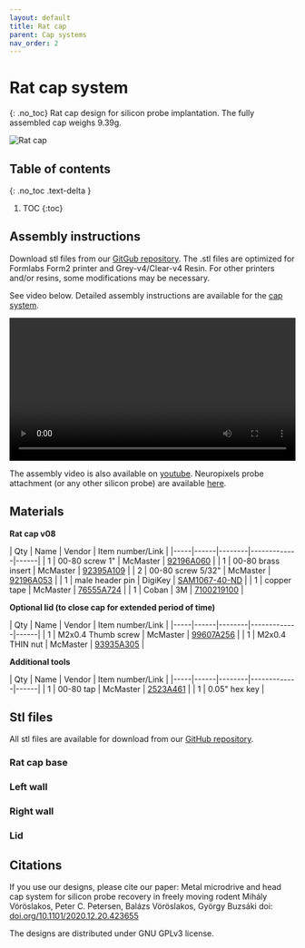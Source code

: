 ```yaml
---
layout: default
title: Rat cap
parent: Cap systems
nav_order: 2
---
```


# Rat cap system
{: .no_toc}
Rat cap design for silicon probe implantation. The fully assembled cap weighs 9.39g.

![Rat cap](https://buzsakilab.github.io/3d_print_designs/images/rat_cap.png)

## Table of contents
{: .no_toc .text-delta }

1. TOC
{:toc}

## Assembly instructions 
Download stl files from our [GitGub repository](https://github.com/buzsakilab/3d_print_designs/tree/master/Rat_cap). The .stl files are optimized for Formlabs Form2 printer and Grey-v4/Clear-v4 Resin. For other printers and/or resins, some modifications may be necessary.

See video below. Detailed assembly instructions are available for the [cap system](https://github.com/buzsakilab/3d_print_designs/raw/master/Rat_cap/assembly_instructions_rat_cap_v8.pdf).

<video width="100%" height="auto" controls="controls">
  <source src="https://buzsakilab.com/3d_print_designs/Figure3-video1.mp4" type="video/mp4">
</video>

The assembly video is also available on [youtube](https://www.youtube.com/watch?v=poEjWvFrr5g). Neuropixels probe attachment (or any other silicon probe) are available [here](https://www.youtube.com/watch?v=MpPdWJEo7Fo).

## Materials

__Rat cap v08__

| Qty | Name | Vendor | Item number/Link |
|-----|------|--------|-------------|------|
| 1 | 00-80 screw 1" | McMaster | [92196A060](https://www.mcmaster.com/92196a060) | 
| 1 | 00-80 brass insert | McMaster | [92395A109](https://www.mcmaster.com/92395a109) | 
| 2 | 00-80 screw 5/32"  | McMaster | [92196A053](https://www.mcmaster.com/92196a053) | 
| 1 | male header pin | DigiKey | [SAM1067-40-ND](https://www.digikey.com/products/en?keywords=SAM1067-40-ND) | 
| 1 | copper tape | McMaster | [76555A724](https://www.mcmaster.com/76555A724/) | 
| 1 | Coban | 3M | [7100219100](https://www.3m.com/3M/en_US/company-us/all-3m-products/~/3M-Coban-Self-Adherent-Wrap-1583N-Neon-Rainbow-Pack-3-Inches-x-5-Yards-12-Bags-Case/?N=5002385+3288984430&preselect=3293786499&rt=rud) | 


__Optional lid (to close cap for extended period of time)__

| Qty | Name | Vendor | Item number/Link |
|-----|------|--------|-------------|------|
| 1 | M2x0.4 Thumb screw    | McMaster | [99607A256](https://www.mcmaster.com/99607a256) | 
| 1 | M2x0.4 THIN nut       | McMaster | [93935A305](https://www.mcmaster.com/93935a305) | 

__Additional tools__

| Qty | Name | Vendor | Item number/Link |
|-----|------|--------|-------------|------|
| 1 | 00-80 tap | McMaster | [2523A461](https://www.mcmaster.com/2523a461) | 
| 1 | 0.05" hex key | 

## Stl files
All stl files are available for download from our [GitHub repository](https://github.com/buzsakilab/3d_print_designs/tree/master/Rat_cap/stl_files). 

### Rat cap base

<script src="https://embed.github.com/view/3d/buzsakilab/3d_print_designs/master/Rat_cap/stl_files/rat_cap_base_v8.stl"></script>

### Left wall

<script src="https://embed.github.com/view/3d/buzsakilab/3d_print_designs/master/Rat_cap/stl_files/rat_cap_left_wall_v8.stl"></script>

### Right wall

<script src="https://embed.github.com/view/3d/buzsakilab/3d_print_designs/master/Rat_cap/stl_files/rat_cap_right_wall_v8.stl"></script>

### Lid

<script src="https://embed.github.com/view/3d/buzsakilab/3d_print_designs/master/Rat_cap/stl_files/rat_cap_top_v8.stl"></script>

## Citations
If you use our designs, please cite our paper: 
Metal microdrive and head cap system for silicon probe recovery in freely moving rodent Mihály Vöröslakos, Peter C. Petersen, Balázs Vöröslakos, György Buzsáki doi: [doi.org/10.1101/2020.12.20.423655](https://doi.org/10.1101/2020.12.20.423655)

The designs are distributed under GNU GPLv3 license.
